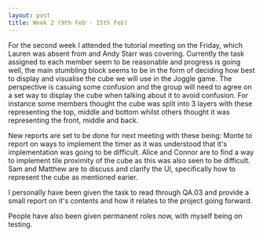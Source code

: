 ```yaml
---
layout: post
title: Week 2 (9th Feb - 15th Feb)  
---
```


For the second week I attended the tutorial meeting on the Friday, which Lauren was absent from and Andy Starr was covering. Currently the task assigned to each member seem to be reasonable and progress is going well, the main stumbling block seems to be in the form of deciding how best to display and visualise the cube we will use in the Joggle game. The perspective is casuing some confusion and the group will need to agree on a set way to display the cube when talking about it to avoid confusion. For instance some members thought the cube was split into 3 layers with these representing the top, middle and bottom whilst others thought it was representing the front, middle and back.

New reports are set to be done for next meeting with these being:
Monte to report on ways to implement the timer as it was understood that it's implementation was going to be difficult.
Alice and Connor are to find a way to implement tile proximity of the cube as this was also seen to be difficult.
Sam and Matthew are to discuss and clarify the UI, specifically how to represent the cube as mentioned earier.

I personally have been given the task to read through QA.03 and provide a small report on it's contents and how it relates to the project going forward.

People have also been given permanent roles now, with myself being on testing.
